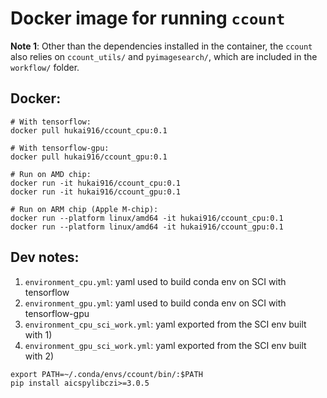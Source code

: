 # Docker image for running `ccount`

**Note 1**: Other than the dependencies installed in the container, the `ccount` also relies on `ccount_utils/` and `pyimagesearch/`, which are included in the `workflow/` folder.

## Docker:
```
# With tensorflow:
docker pull hukai916/ccount_cpu:0.1

# With tensorflow-gpu:
docker pull hukai916/ccount_gpu:0.1

# Run on AMD chip:
docker run -it hukai916/ccount_cpu:0.1
docker run -it hukai916/ccount_gpu:0.1

# Run on ARM chip (Apple M-chip):
docker run --platform linux/amd64 -it hukai916/ccount_cpu:0.1
docker run --platform linux/amd64 -it hukai916/ccount_gpu:0.1
```

## Dev notes:
1. `environment_cpu.yml`: yaml used to build conda env on SCI with tensorflow
2. `environment_gpu.yml`: yaml used to build conda env on SCI with tensorflow-gpu
3. `environment_cpu_sci_work.yml`: yaml exported from the SCI env built with 1)
4. `environment_gpu_sci_work.yml`: yaml exported from the SCI env built with 2)

```
export PATH=~/.conda/envs/ccount/bin/:$PATH
pip install aicspylibczi>=3.0.5
```